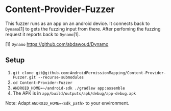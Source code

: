 # Content-Provider-Fuzzer
This fuzzer runs as an app on an android device. It connects back to `Dynamo`[1] to gets the fuzzing
input from there. After perfoming the fuzzing request it reports back to `Dynamo`[1].

[1] `Dynamo` https://github.com/abdawoud/Dynamo

## Setup
1. `git clone git@github.com:AndroidPermissionMapping/Content-Provider-Fuzzer.git --recurse-submodules`
2. `cd Content-Provider-Fuzzer`
3. `ANDROID_HOME=~/android-sdk ./gradlew app:assemble`
4. The APK is in `app/build/outputs/apk/debug/app-debug.apk`

Note: Adapt `ANDROID_HOME=<sdk_path>` to your environment.